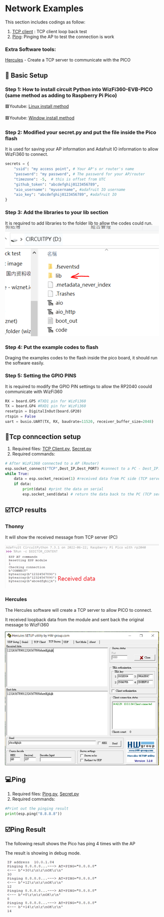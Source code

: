 # Network Examples
This section includes codings as follow:
1. [TCP client](#TCP) : TCP client loop back test
2. [Ping](#Ping): Pinging the AP to test the connection is work

### Extra Software tools: 

[Hercules][link-Hercules] - Create a TCP server to communicate with the PICO 

## 🤖 Basic Setup
### Step 1: How to install circuit Python into WizFi360-EVB-PICO (same method as adding to Raspberry Pi Pico)
🟥Youtube: [Linux install method][link-linux install]

🟥Youtube: [Window install method][link-window install]

### Step 2: Modified your secret.py and put the file inside the Pico flash
It is used for saving your AP information and Adafruit IO information to allow WizFi360 to connect.
```python
secrets = {
    "ssid": "my access point", # Your AP's or router's name
    "password": "my password", # The password for your AP/router
    "timezone": -5,  # this is offset from UTC
    "github_token": "abcdefghij0123456789",
    "aio_username": "myusername", #adafruit IO username
    "aio_key": "abcdefghij0123456789", #adafruit IO 
}
```
### Step 3: Add the libraries to your lib section
It is required to add libraries to the folder lib to allow the codes could run.
![link-lib_image]

### Step 4: Put the example codes to flash
Draging the examples codes to the flash inside the pico board, it should run the software easily.

### Step 5: Setting the GPIO PINS
It is required to modify the GPIO PIN settings to allow the RP2040 coould communicate with WizFi360
```python
RX = board.GP5 #TXD1 pin for WizFi360
TX = board.GP4 #RXD1 pin for WizFi360
resetpin = DigitalInOut(board.GP20) 
rtspin = False
uart = busio.UART(TX, RX, baudrate=11520, receiver_buffer_size=2048)
```

<a name="TCP"></a>
## 🔰Tcp conncection setup
1. Required files: [TCP Client.py][link-tcp], [Secret.py][link-secret]
2. Required commands:
```python
# After WizFi360 connected to a AP (Router)
esp.socket_connect("TCP",Dest_IP,Dest_PORT) #connect to a PC - Dest_IP: 10.0.1.74, Dest_PORT:5000
while True:
    data = esp.socket_receive(1) #received data from PC side (TCP server)
    if data: 
        print(data) #print the data on serial 
        esp.socket_send(data) # return the data back to the PC (TCP server)

```

## ☑️TCP results
### Thonny 
It will show the received message from TCP server (PC)

![link-tcp_thonny]

### Hercules
The Hercules software will create a TCP server to allow PICO to connect.

It received loopback data from the module and sent back the original message to WizFi360

![link-tcp_hercules]

<a name="Ping"></a>
## 💻Ping
1. Required files: [Ping.py][link-ping], [Secret.py][link-secret]
2. Required commands:
```python
#Print out the pinging result
print(esp.ping("8.8.8.8"))
```

## ☑️Ping Result
The following result shows the Pico has ping 4 times with the AP

The result is showing in debug mode.

![link-ping_thonny]


[link-tcp]: https://github.com/ronpang/WizFi360-cpy/blob/main/examples/Network/TCP%20client.py
[link-secret]: https://github.com/ronpang/WizFi360-cpy/blob/main/examples/secrets.py
[link-ping]: https://github.com/ronpang/WizFi360-cpy/blob/main/examples/Network/ping.py
[link-linux install]: https://www.youtube.com/watch?v=onBkPkaqDnk&list=PL846hFPMqg3h4HpTVO8cPPHZnJIRA4I2p&index=3
[link-window install]: https://www.youtube.com/watch?v=e_f9p-_JWZw&t=374s
[link-lib_image]: https://github.com/ronpang/WizFi360-cpy/blob/main/img/lib%20image.PNG
[link-tcp_thonny]: https://github.com/ronpang/WizFi360-cpy/blob/main/img/thonny%20result%20-%20wizfi360-%20tcp%20-%20new.PNG
[link-Hercules]: https://www.hw-group.com/software/hercules-setup-utility
[link-tcp_hercules]: https://github.com/ronpang/WizFi360-cpy/blob/main/img/Hercules%20result%20-%20wizfi360%20-%20tcp%20-new.PNG
[link-ping_thonny]: https://github.com/ronpang/WizFi360-cpy/blob/main/img/thonny%20result%20-%20wizfi360%20-%20Ping.PNG
